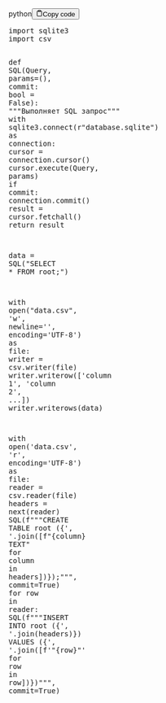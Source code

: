 <div class="code-element"><div class="lang-line"><text>python</text><button class="copy-button" id="code764b" onclick="copyCode(code764, code764b)"><svg stroke="currentColor" fill="none" stroke-width="2" viewBox="0 0 24 24" stroke-linecap="round" stroke-linejoin="round" class="h-4 w-4" height="1em" width="1em" xmlns="http://www.w3.org/2000/svg"><path d="M16 4h2a2 2 0 0 1 2 2v14a2 2 0 0 1-2 2H6a2 2 0 0 1-2-2V6a2 2 0 0 1 2-2h2"></path><rect x="8" y="2" width="8" height="4" rx="1" ry="1"></rect></svg><text>Copy code</text></button></div><div class="code" id="code764"><div class="highlight"><pre><span></span><span class="kn">import</span> <span class="nn">sqlite3</span>
<span class="kn">import</span> <span class="nn">csv</span>

<span class="k">def</span> <span class="nf">SQL</span><span class="p">(</span><span class="n">Query</span><span class="p">,</span> <span class="n">params</span><span class="o">=</span><span class="p">(),</span> <span class="n">commit</span><span class="p">:</span> <span class="nb">bool</span> <span class="o">=</span> <span class="kc">False</span><span class="p">):</span>
<span class="w">    </span><span class="sd">&quot;&quot;&quot;Выполняет SQL запрос&quot;&quot;&quot;</span>
    <span class="k">with</span> <span class="n">sqlite3</span><span class="o">.</span><span class="n">connect</span><span class="p">(</span><span class="sa">r</span><span class="s2">&quot;database.sqlite&quot;</span><span class="p">)</span> <span class="k">as</span> <span class="n">connection</span><span class="p">:</span>
        <span class="n">cursor</span> <span class="o">=</span> <span class="n">connection</span><span class="o">.</span><span class="n">cursor</span><span class="p">()</span>
        <span class="n">cursor</span><span class="o">.</span><span class="n">execute</span><span class="p">(</span><span class="n">Query</span><span class="p">,</span> <span class="n">params</span><span class="p">)</span>
        <span class="k">if</span> <span class="n">commit</span><span class="p">:</span> <span class="n">connection</span><span class="o">.</span><span class="n">commit</span><span class="p">()</span>
        <span class="n">result</span> <span class="o">=</span> <span class="n">cursor</span><span class="o">.</span><span class="n">fetchall</span><span class="p">()</span>
    <span class="k">return</span> <span class="n">result</span>

<span class="n">data</span> <span class="o">=</span> <span class="n">SQL</span><span class="p">(</span><span class="s2">&quot;SELECT * FROM root;&quot;</span><span class="p">)</span>

<span class="k">with</span> <span class="nb">open</span><span class="p">(</span><span class="s2">&quot;data.csv&quot;</span><span class="p">,</span> <span class="s1">&#39;w&#39;</span><span class="p">,</span> <span class="n">newline</span><span class="o">=</span><span class="s1">&#39;&#39;</span><span class="p">,</span> <span class="n">encoding</span><span class="o">=</span><span class="s1">&#39;UTF-8&#39;</span><span class="p">)</span> <span class="k">as</span> <span class="n">file</span><span class="p">:</span>
    <span class="n">writer</span> <span class="o">=</span> <span class="n">csv</span><span class="o">.</span><span class="n">writer</span><span class="p">(</span><span class="n">file</span><span class="p">)</span>
    <span class="n">writer</span><span class="o">.</span><span class="n">writerow</span><span class="p">([</span><span class="s1">&#39;column 1&#39;</span><span class="p">,</span> <span class="s1">&#39;column 2&#39;</span><span class="p">,</span> <span class="o">...</span><span class="p">])</span>
    <span class="n">writer</span><span class="o">.</span><span class="n">writerows</span><span class="p">(</span><span class="n">data</span><span class="p">)</span>

<span class="k">with</span> <span class="nb">open</span><span class="p">(</span><span class="s1">&#39;data.csv&#39;</span><span class="p">,</span> <span class="s1">&#39;r&#39;</span><span class="p">,</span> <span class="n">encoding</span><span class="o">=</span><span class="s1">&#39;UTF-8&#39;</span><span class="p">)</span> <span class="k">as</span> <span class="n">file</span><span class="p">:</span>
    <span class="n">reader</span> <span class="o">=</span> <span class="n">csv</span><span class="o">.</span><span class="n">reader</span><span class="p">(</span><span class="n">file</span><span class="p">)</span>
    <span class="n">headers</span> <span class="o">=</span> <span class="nb">next</span><span class="p">(</span><span class="n">reader</span><span class="p">)</span>
    <span class="n">SQL</span><span class="p">(</span><span class="sa">f</span><span class="s2">&quot;&quot;&quot;CREATE TABLE root (</span><span class="si">{</span><span class="s1">&#39;, &#39;</span><span class="o">.</span><span class="n">join</span><span class="p">([</span><span class="sa">f</span><span class="s2">&quot;</span><span class="si">{</span><span class="n">column</span><span class="si">}</span><span class="s2"> TEXT&quot;</span><span class="w"> </span><span class="k">for</span><span class="w"> </span><span class="n">column</span><span class="w"> </span><span class="ow">in</span><span class="w"> </span><span class="n">headers</span><span class="p">])</span><span class="si">}</span><span class="s2">);&quot;&quot;&quot;</span><span class="p">,</span> <span class="n">commit</span><span class="o">=</span><span class="kc">True</span><span class="p">)</span>
    <span class="k">for</span> <span class="n">row</span> <span class="ow">in</span> <span class="n">reader</span><span class="p">:</span>
        <span class="n">SQL</span><span class="p">(</span><span class="sa">f</span><span class="s2">&quot;&quot;&quot;INSERT INTO root (</span><span class="si">{</span><span class="s1">&#39;, &#39;</span><span class="o">.</span><span class="n">join</span><span class="p">(</span><span class="n">headers</span><span class="p">)</span><span class="si">}</span><span class="s2">) VALUES (</span><span class="si">{</span><span class="s1">&#39;, &#39;</span><span class="o">.</span><span class="n">join</span><span class="p">([</span><span class="sa">f</span><span class="s1">&#39;&quot;</span><span class="si">{</span><span class="n">row</span><span class="si">}</span><span class="s1">&quot;&#39;</span><span class="w"> </span><span class="k">for</span><span class="w"> </span><span class="n">row</span><span class="w"> </span><span class="ow">in</span><span class="w"> </span><span class="n">row</span><span class="p">])</span><span class="si">}</span><span class="s2">)&quot;&quot;&quot;</span><span class="p">,</span> <span class="n">commit</span><span class="o">=</span><span class="kc">True</span><span class="p">)</span>
</pre></div></div></div>